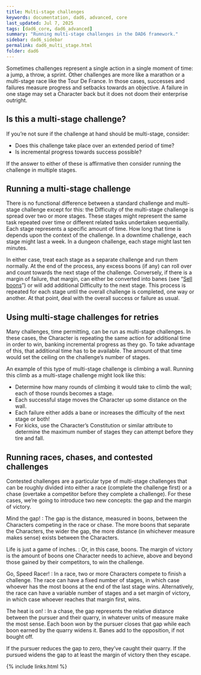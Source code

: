 ```yaml
---
title: Multi-stage challenges
keywords: documentation, dad6, advanced, core
last_updated: Jul 7, 2025
tags: [dad6_core, dad6_advanced]
summary: "Running multi-stage challenges in the DAD6 framework."
sidebar: dad6_sidebar
permalink: dad6_multi_stage.html
folder: dad6
---
```


Sometimes challenges represent a single action in a single moment of time: a jump, a throw, a sprint. Other challenges are more like a marathon or a multi-stage race like the Tour De France. In those cases, successes and failures measure progress and setbacks towards an objective. A failure in one stage may set a Character back but it does not doom their enterprise outright.

## Is this a multi-stage challenge?

If you’re not sure if the challenge at hand should be multi-stage, consider:

- Does this challenge take place over an extended period of time?
- Is incremental progress towards success possible?

If the answer to either of these is affirmative then consider running the challenge in multiple stages.

## Running a multi-stage challenge

There is no functional difference between a standard challenge and multi-stage challenge except for this: the Difficulty of the multi-stage challenge is spread over two or more stages. These stages might represent the same task repeated over time or different related tasks undertaken sequentially. Each stage represents a specific amount of time. How long that time is depends upon the context of the challenge. In a downtime challenge, each stage might last a week. In a dungeon challenge, each stage might last ten minutes.

In either case, treat each stage as a separate challenge and run them normally. At the end of the process, any excess boons (if any) can roll over and count towards the next stage of the challenge. Conversely, if there is a margin of failure, that margin, can either be converted into banes (see “[Sell boons](index.html#sell-boons)”) or will add additional Difficulty to the next stage. This process is repeated for each stage until the overall challenge is completed, one way or another. At that point, deal with the overall success or failure as usual.

## Using multi-stage challenges for retries

Many challenges, time permitting, can be run as multi-stage challenges. In these cases, the
Character is repeating the same action for additional time in order to win, banking
incremental progress as they go. To take advantage of this, that additional time has to be
available. The amount of that time would set the ceiling on the challenge’s number of
stages.

An example of this type of multi-stage challenge is climbing a wall. Running this climb
as a multi-stage challenge might look like this:

- Determine how many rounds of climbing it would take to climb the wall; each of those rounds becomes a stage.
- Each successful stage moves the Character up some distance on the wall.
- Each failure either adds a bane or increases the difficulty of the next stage or both!
- For kicks, use the Character’s Constitution or similar attribute to determine the maximum number of stages they can attempt before they tire and fall.

## Running races, chases, and contested challenges

Contested challenges are a particular type of multi-stage challenges that can be roughly divided into either a race (complete the challenge first) or a chase (overtake a competitor before they complete a challenge). For these cases, we’re going to introduce two new concepts: the gap and the margin of victory.

Mind the gap!
: The gap is the distance, measured in boons, between the Characters competing in the race or chase. The more boons that separate the Characters, the wider the gap, the more distance (in whichever measure makes sense) exists between the Characters.

Life is just a game of inches.
: Or, in this case, boons. The margin of victory is the amount of boons one Character needs to achieve, above and beyond those gained by their competitors, to win the challenge.

Go, Speed Racer!
: In a race, two or more Characters compete to finish a challenge. The race can have a fixed number of stages, in which case whoever has the most boons at the end of the last stage wins. Alternatively, the race can have a variable number of stages and a set margin of victory, in which case whoever reaches that margin first, wins.

The heat is on!
: In a chase, the gap represents the relative distance between the pursuer and their quarry, in whatever units of measure make the most sense. Each boon won by the pursuer closes that gap while each boon earned by the quarry widens it. Banes add to the opposition, if not bought off.

If the pursuer reduces the gap to zero, they’ve caught their quarry. If the pursued widens the gap to at least the margin of victory then they escape.

{% include links.html %}
